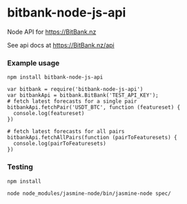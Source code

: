 # bitbank-node-js-api
Node API for https://BitBank.nz

See api docs at https://BitBank.nz/api

### Example usage
```
npm install bitbank-node-js-api 
```


```
var bitbank = require('bitbank-node-js-api')
var bitbankApi = bitbank.BitBank('TEST_API_KEY');
# fetch latest forecasts for a single pair
bitbankApi.fetchPair('USDT_BTC', function (featureset) {
  console.log(featureset)
})
```

```
# fetch latest forecasts for all pairs
bitbankApi.fetchAllPairs(function (pairToFeaturesets) {
  console.log(pairToFeaturesets)
})
```

### Testing

```
npm install

node node_modules/jasmine-node/bin/jasmine-node spec/
```
